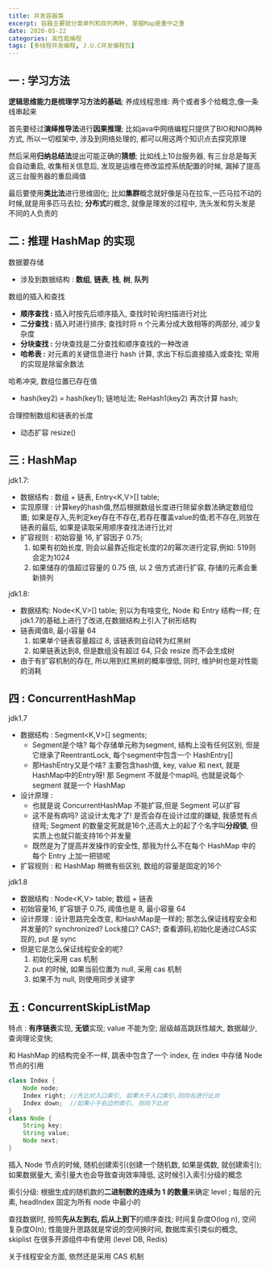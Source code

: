 ```yaml
---
title: 并发容器类
excerpt: 容器主要就分类单列和双列两种, 掌握Map是重中之重
date: 2020-05-22
categories: 高性能编程
tags: [多线程并发编程, J.U.C并发编程包]
---
```






## 一 : 学习方法

**逻辑思维能力是梳理学习方法的基础**; 养成线程思维: 两个或者多个给概念,像一条线串起来

首先要经过**演绎推导法**进行**因果推理**; 比如java中网络编程只提供了BIO和NIO两种方式, 所以一切框架中, 涉及到网络处理的, 都可以用这两个知识点去探究原理

然后采用**归纳总结法**提出可能正确的**猜想**; 比如线上10台服务器, 有三台总是每天会自动重启, 收集相关信息后, 发现是运维在修改监控系统配置的时候, 漏掉了提高这三台服务器的重启阈值

最后要使用**类比法**进行思维固化; 比如**集群**概念就好像是马在拉车,一匹马拉不动的时候,就是用多匹马去拉; **分布式**的概念, 就像是理发的过程中, 洗头发和剪头发是不同的人负责的

## 二 : 推理 HashMap 的实现

数据要存储

* 涉及到数据结构 : **数组**, **链表**, **栈**, **树**, **队列**

数组的插入和查找
- **顺序查找 :** 插入时按先后顺序插入, 查找时轮询扫描进行对比
- **二分查找 :** 插入时进行排序; 查找时将 n 个元素分成大致相等的两部分, 减少复杂度
- **分块查找 :** 分块查找是二分查找和顺序查找的一种改进
- **哈希表 :** 对元素的关键信息进行 hash 计算, 求出下标后直接插入或查找; 常用的实现是除留余数法

哈希冲突, 数组位置已存在值

- hash(key2) = hash(key1); 链地址法; ReHash1(key2) 再次计算 hash;

合理控制数组和链表的长度

- 动态扩容 resize()

## 三 : HashMap

jdk1.7:
- 数据结构 : 数组 + 链表, Entry<K,V>[] table;
- 实现原理 : 计算key的hash值,然后根据数组长度进行除留余数法确定数组位置; 如果是存入,先判定key存在不存在,若存在覆盖value的值;若不存在,则放在链表的最后, 如果是读取采用顺序查找法进行比对
- 扩容规则 : 初始容量 16, 扩容因子 0.75;
  1. 如果有初始长度, 则会以最靠近指定长度的2的幂次进行定容,例如: 519则会定为1024
  2. 如果储存的值超过容量的 0.75 倍, 以 2 倍方式进行扩容, 存储的元素会重新排列

jdk1.8:
- 数据结构: Node<K,V>[] table; 别以为有啥变化, Node 和 Entry 结构一样; 在jdk1.7的基础上进行了改进,在数据结构上引入了树形结构
- 链表阈值8, 最小容量 64
  1. 如果单个链表容量超过 8, 该链表则自动转为红黑树
  2. 如果链表达到8, 但是数组没有超过 64, 只会 resize 而不会生成树
- 由于有扩容机制的存在, 所以用到红黑树的概率很低, 同时, 维护树也是对性能的消耗

## 四 : ConcurrentHashMap

jdk1.7
- 数据结构 : Segment<K,V>[] segments;
  - Segment是个啥? 每个存储单元称为segment, 结构上没有任何区别, 但是它继承了ReentrantLock, 每个segment中包含一个 HashEntry[]
  - 那HashEntry又是个啥? 主要包含hash值, key, value 和 next, 就是HashMap中的Entry呀! 那 Segment 不就是个map吗, 也就是说每个 segment 就是一个 HashMap
- 设计原理 :
  - 也就是说 ConcurrentHashMap 不能扩容,但是 Segment 可以扩容
  - 这不是有病吗? 这设计太鬼才了! 是否会存在设计过度的嫌疑, 我感觉有点绕弯; Segment 的数量定死就是16个,还高大上的起了个名字叫**分段锁**, 但实质上也就只能支持16个并发量
  - 既然是为了提高并发操作的安全性, 那我为什么不在每个 HashMap 中的每个 Entry 上加一把锁呢
- 扩容规则 : 和 HashMap 稍微有些区别, 数组的容量是固定的16个

jdk1.8
- 数据结构 : Node<K,V> table; 数组 + 链表
- 初始容量16, 扩容银子 0.75, 阈值也是 8, 最小容量 64
- 设计原理 : 设计思路完全改变, 和HashMap是一样的; 那怎么保证线程安全和并发量的? synchronized? Lock接口? CAS?; 查看源码,初始化是通过CAS实现的, put 是 sync
- 但是它是怎么保证线程安全的呢?
  1. 初始化采用 cas 机制
  2. put 的时候, 如果当前位置为 null, 采用 cas 机制
  3. 如果不为 null, 则使用同步关键字

## 五 : ConcurrentSkipListMap

特点 : **有序链表**实现, **无锁**实现; value 不能为空; 层级越高跳跃性越大, 数据越少, 查询理论变快;

和 HashMap 的结构完全不一样, 跳表中包含了一个 index, 在 index 中存储 Node 节点的引用

```java
class Index {
    Node node;
    Index right; //先比对入口索引, 如果大于入口索引,则向右进行比对
    Index down;  //如果小于右边的索引, 则向下比对
}
class Node {
    String key;
    String value;
    Node next;
}
```

插入 Node 节点的时候, 随机创建索引(创建一个随机数, 如果是偶数, 就创建索引); 如果数据量大, 索引量大也会导致查询效率降低, 这时候引入索引分级的概念

索引分级: 根据生成的随机数的**二进制数的连续为 1 的数量**来确定 level ; 每层的元素, headIndex 固定为所有 node 中最小的

查找数据时, 按照**先从左到右, 后从上到下**的顺序查找; 时间复杂度O(log n), 空间复杂度O(n); 性能提升思路就是常说的空间换时间, 数据库索引类似的概念, skiplist 在很多开源组件中有使用 (level DB, Redis)

关于线程安全方面, 依然还是采用 CAS 机制